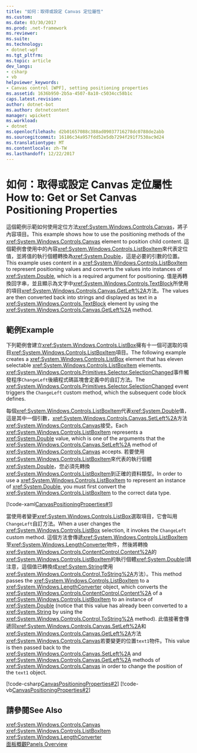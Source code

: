 ```yaml
---
title: "如何：取得或設定 Canvas 定位屬性"
ms.custom: 
ms.date: 03/30/2017
ms.prod: .net-framework
ms.reviewer: 
ms.suite: 
ms.technology:
- dotnet-wpf
ms.tgt_pltfrm: 
ms.topic: article
dev_langs:
- csharp
- vb
helpviewer_keywords:
- Canvas control [WPF], setting positioning properties
ms.assetid: 1636b950-2b5a-4507-8a10-c5034cc58b1c
caps.latest.revision: 
author: dotnet-bot
ms.author: dotnetcontent
manager: wpickett
ms.workload:
- dotnet
ms.openlocfilehash: d2b01657088c388ad09037716278dc0788de2abb
ms.sourcegitcommit: 16186c34a957fdd52e5db7294f291f7530ac9d24
ms.translationtype: MT
ms.contentlocale: zh-TW
ms.lasthandoff: 12/22/2017
---
```

# <a name="how-to-get-or-set-canvas-positioning-properties"></a><span data-ttu-id="ab10f-102">如何：取得或設定 Canvas 定位屬性</span><span class="sxs-lookup"><span data-stu-id="ab10f-102">How to: Get or Set Canvas Positioning Properties</span></span>
<span data-ttu-id="ab10f-103">這個範例示範如何使用定位方法<xref:System.Windows.Controls.Canvas>，將子內容項目。</span><span class="sxs-lookup"><span data-stu-id="ab10f-103">This example shows how to use the positioning methods of the <xref:System.Windows.Controls.Canvas> element to position child content.</span></span> <span data-ttu-id="ab10f-104">這個範例會使用中的內容<xref:System.Windows.Controls.ListBoxItem>來代表定位值，並將值的執行個體轉換為<xref:System.Double>，這是必要的引數的位置。</span><span class="sxs-lookup"><span data-stu-id="ab10f-104">This example uses content in a <xref:System.Windows.Controls.ListBoxItem> to represent positioning values and converts the values into instances of <xref:System.Double>, which is a required argument for positioning.</span></span> <span data-ttu-id="ab10f-105">值是再轉換回字串，並且顯示為文字中<xref:System.Windows.Controls.TextBlock>所使用的項目<xref:System.Windows.Controls.Canvas.GetLeft%2A>方法。</span><span class="sxs-lookup"><span data-stu-id="ab10f-105">The values are then converted back into strings and displayed as text in a <xref:System.Windows.Controls.TextBlock> element by using the <xref:System.Windows.Controls.Canvas.GetLeft%2A> method.</span></span>  
  
## <a name="example"></a><span data-ttu-id="ab10f-106">範例</span><span class="sxs-lookup"><span data-stu-id="ab10f-106">Example</span></span>  
 <span data-ttu-id="ab10f-107">下列範例會建立<xref:System.Windows.Controls.ListBox>擁有十一個可選取的項目<xref:System.Windows.Controls.ListBoxItem>項目。</span><span class="sxs-lookup"><span data-stu-id="ab10f-107">The following example creates a <xref:System.Windows.Controls.ListBox> element that has eleven selectable <xref:System.Windows.Controls.ListBoxItem> elements.</span></span> <span data-ttu-id="ab10f-108"><xref:System.Windows.Controls.Primitives.Selector.SelectionChanged>事件觸發程序`ChangeLeft`後續程式碼區塊會定義中的自訂方法。</span><span class="sxs-lookup"><span data-stu-id="ab10f-108">The <xref:System.Windows.Controls.Primitives.Selector.SelectionChanged> event triggers the `ChangeLeft` custom method, which the subsequent code block defines.</span></span>  
  
 <span data-ttu-id="ab10f-109">每個<xref:System.Windows.Controls.ListBoxItem>代表<xref:System.Double>值，這是其中一個引數，<xref:System.Windows.Controls.Canvas.SetLeft%2A>方法<xref:System.Windows.Controls.Canvas>接受。</span><span class="sxs-lookup"><span data-stu-id="ab10f-109">Each <xref:System.Windows.Controls.ListBoxItem> represents a <xref:System.Double> value, which is one of the arguments that the <xref:System.Windows.Controls.Canvas.SetLeft%2A> method of <xref:System.Windows.Controls.Canvas> accepts.</span></span> <span data-ttu-id="ab10f-110">若要使用<xref:System.Windows.Controls.ListBoxItem>來代表的執行個體<xref:System.Double>，您必須先轉換<xref:System.Windows.Controls.ListBoxItem>到正確的資料類型。</span><span class="sxs-lookup"><span data-stu-id="ab10f-110">In order to use a <xref:System.Windows.Controls.ListBoxItem> to represent an instance of <xref:System.Double>, you must first convert the <xref:System.Windows.Controls.ListBoxItem> to the correct data type.</span></span>  
  
 [!code-xaml[CanvasPositioningProperties#1](../../../../samples/snippets/csharp/VS_Snippets_Wpf/CanvasPositioningProperties/CSharp/Window1.xaml#1)]  
  
 <span data-ttu-id="ab10f-111">當使用者變更<xref:System.Windows.Controls.ListBox>選取項目，它會叫用`ChangeLeft`自訂方法。</span><span class="sxs-lookup"><span data-stu-id="ab10f-111">When a user changes the <xref:System.Windows.Controls.ListBox> selection, it invokes the `ChangeLeft` custom method.</span></span> <span data-ttu-id="ab10f-112">這個方法會傳遞<xref:System.Windows.Controls.ListBoxItem>至<xref:System.Windows.LengthConverter>物件，然後將轉換<xref:System.Windows.Controls.ContentControl.Content%2A>的<xref:System.Windows.Controls.ListBoxItem>的執行個體<xref:System.Double>(請注意，這個值已轉換成<xref:System.String>使用<xref:System.Windows.Controls.Control.ToString%2A>方法）。</span><span class="sxs-lookup"><span data-stu-id="ab10f-112">This method passes the <xref:System.Windows.Controls.ListBoxItem> to a <xref:System.Windows.LengthConverter> object, which converts the <xref:System.Windows.Controls.ContentControl.Content%2A> of a <xref:System.Windows.Controls.ListBoxItem> to an instance of <xref:System.Double> (notice that this value has already been converted to a <xref:System.String> by using the <xref:System.Windows.Controls.Control.ToString%2A> method).</span></span> <span data-ttu-id="ab10f-113">此值接著會傳遞回<xref:System.Windows.Controls.Canvas.SetLeft%2A>和<xref:System.Windows.Controls.Canvas.GetLeft%2A>方法<xref:System.Windows.Controls.Canvas>若要變更的位置`text1`物件。</span><span class="sxs-lookup"><span data-stu-id="ab10f-113">This value is then passed back to the <xref:System.Windows.Controls.Canvas.SetLeft%2A> and <xref:System.Windows.Controls.Canvas.GetLeft%2A> methods of <xref:System.Windows.Controls.Canvas> in order to change the position of the `text1` object.</span></span>  
  
 [!code-csharp[CanvasPositioningProperties#2](../../../../samples/snippets/csharp/VS_Snippets_Wpf/CanvasPositioningProperties/CSharp/Window1.xaml.cs#2)]
 [!code-vb[CanvasPositioningProperties#2](../../../../samples/snippets/visualbasic/VS_Snippets_Wpf/CanvasPositioningProperties/VisualBasic/Window1.xaml.vb#2)]  
  
## <a name="see-also"></a><span data-ttu-id="ab10f-114">請參閱</span><span class="sxs-lookup"><span data-stu-id="ab10f-114">See Also</span></span>  
 <xref:System.Windows.Controls.Canvas>  
 <xref:System.Windows.Controls.ListBoxItem>  
 <xref:System.Windows.LengthConverter>  
 [<span data-ttu-id="ab10f-115">面板概觀</span><span class="sxs-lookup"><span data-stu-id="ab10f-115">Panels Overview</span></span>](../../../../docs/framework/wpf/controls/panels-overview.md)
